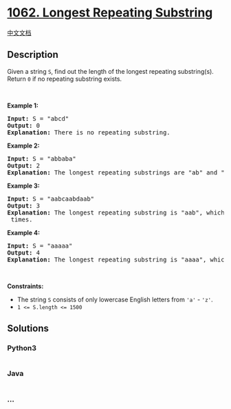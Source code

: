 # [1062. Longest Repeating Substring](https://leetcode.com/problems/longest-repeating-substring)

[中文文档](/solution/1000-1099/1062.Longest%20Repeating%20Substring/README.md)

## Description
<p>Given a string <code>S</code>, find out the length of the longest repeating substring(s). Return <code>0</code> if no repeating substring exists.</p>

<p> </p>
<p><strong>Example 1:</strong></p>

<pre>
<strong>Input:</strong> S = "abcd"
<strong>Output:</strong> 0
<strong>Explanation: </strong>There is no repeating substring.
</pre>

<p><strong>Example 2:</strong></p>

<pre>
<strong>Input:</strong> S = "abbaba"
<strong>Output:</strong> 2
<strong>Explanation: </strong>The longest repeating substrings are "ab" and "ba", each of which occurs twice.
</pre>

<p><strong>Example 3:</strong></p>

<pre>
<strong>Input:</strong> S = "aabcaabdaab"
<strong>Output:</strong> 3
<strong>Explanation: </strong>The longest repeating substring is "aab", which occurs <code>3</code> times.
</pre>

<p><strong>Example 4:</strong></p>

<pre>
<strong>Input:</strong> S = "aaaaa"
<strong>Output:</strong> 4
<strong>Explanation: </strong>The longest repeating substring is "aaaa", which occurs twice.
</pre>

<p> </p>
<p><strong>Constraints:</strong></p>

<ul>
	<li>The string <code>S</code> consists of only lowercase English letters from <code>'a'</code> - <code>'z'</code>.</li>
	<li><code>1 <= S.length <= 1500</code></li>
</ul>



## Solutions


<!-- tabs:start -->

### **Python3**

```python

```

### **Java**

```java

```

### **...**
```

```

<!-- tabs:end -->